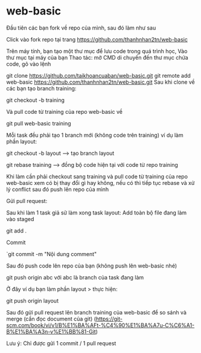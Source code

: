 # web-basic
Đầu tiên các bạn fork về repo của mình, sau đó làm như sau

Click vào fork repo tại trang https://github.com/thanhnhan2tn/web-basic

Trên máy tính, bạn tạo một thư mục để lưu code trong quá trình học,
Vào thư mục tại máy của bạn Thao tác: mở CMD di chuyến đến thư mục chứa code, gõ vào lệnh

git clone https://github.com/taikhoancuaban/web-basic.git
git remote add web-basic https://github.com/thanhnhan2tn/web-basic.git
Sau khi clone về các bạn tạo branch training:

git checkout -b training

Và pull code từ training của repo web-basic về

git pull web-basic training

Mỗi task đều phải tạo 1 branch mới (không code trên training) ví dụ làm phần layout:

git checkout -b layout --> tạo branch layout

git rebase training --> đồng bộ code hiện tại với code từ repo training

Khi làm cần phải checkout sang training và pull code từ training của repo web-basic xem có bị thay đổi gì hay không, nếu có thì tiếp tục rebase và xử lý conflict sau đó push lên repo của mình

Gửi pull request:

Sau khi làm 1 task giả sử làm xong task layout: Add toàn bộ file đang làm vào staged

git add .

Commit

`git commit -m "Nội dung comment"

Sau đó push code lên repo của bạn (không push lên web-basic nhé)

git push origin abc với abc là branch của task đang làm

Ở đây ví dụ bạn làm phần layout > thực hiện:

git push origin layout

Sau đó gửi pull request lên branch training của web-basic để so sánh và merge (cần đọc document của git) (https://git-scm.com/book/vi/v1/B%E1%BA%AFt-%C4%90%E1%BA%A7u-C%C6%A1-B%E1%BA%A3n-v%E1%BB%81-Git)

Lưu ý: Chỉ được gửi 1 commit / 1 pull request

